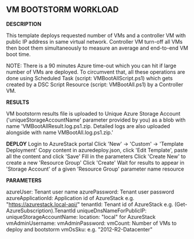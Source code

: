 ## VM BOOTSTORM WORKLOAD ##

<b>DESCRIPTION</b>

This template deploys requested number of VMs and a controller VM with public IP address in same virtual network. Controller VM turn-off all VMs then boot them simultaneously to measure an average and end-to-end VM boot time.

NOTE: There is a 90 minutes Azure time-out which you can hit if large number of VMs are deployed. To circumvent that, all these operations are done using Scheduled Task (script: VMBootAllScript.ps1) which gets created by a DSC Script Resource (script: VMBootAll.ps1) by a Controller VM.


<b>RESULTS</b>

VM bootstorm results file is uploaded to Unique Azure Storage Account ('uniqueStorageAccountName' parameter provided by you) as a blob with name 'VMBootAllResult.log.ps1.zip. Detailed logs are also uploaded alongside with name VMBootAll.log.ps1.zip.'


<b>DEPLOY</b>
Login to AzureStack portal
Click 'New' -> 'Custom' -> 'Template Deployment'
Copy content in azuredeploy.json, click 'Edit Template', paste all the content and click 'Save'
Fill in the parameters
Click 'Create New' to create a new 'Resource Group'
Click 'Create'
Wait for results to appear in 'Storage Account' of a given 'Resource Group' parameter name resource

<b>PARAMETERS</b>

azureUser: Tenant user name
azurePassword: Tenant user password
azureApplicationId: Application id of AzureStack e.g. "https://azurestack.local-api/"
tenantId: Tenant id of AzureStack e.g. (Get-AzureSubscription).TenantId
uniqueDnsNameForPublicIP: <Choose any string value unique across Azure>
uniqueStorageAccountName: <Choose any string value unique across Azure>
location: "local" for AzureStack
vmAdminUsername: <Your VM admin username>
vmAdminPassword: <Your VM admin password>
vmCount: Number of VMs to deploy and bootstorm
vmOsSku: e.g. "2012-R2-Datacenter"